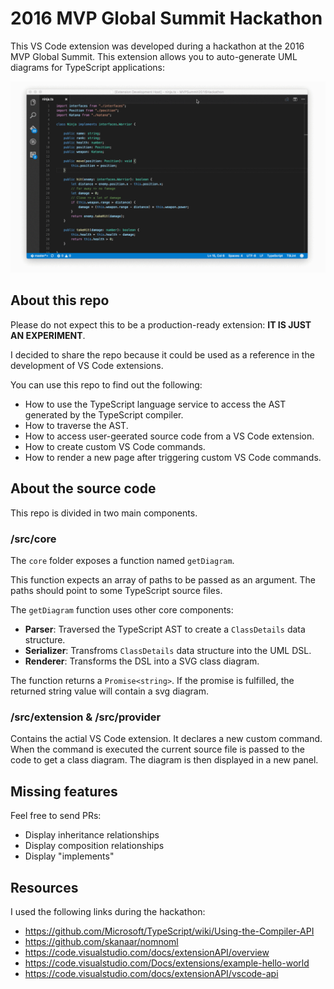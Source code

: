 # 2016 MVP Global Summit Hackathon
This VS Code extension was developed during a hackathon at the 2016 MVP Global Summit. This extension allows you to auto-generate UML diagrams for TypeScript applications:

![](preview.gif)

## About this repo
Please do not expect this to be a production-ready extension: **IT IS JUST AN EXPERIMENT**.

I decided to share the repo because it could be used as a reference in the development
of VS Code extensions.

You can use this repo to find out the following:

- How to use the TypeScript language service to access the AST generated by the TypeScript compiler.
- How to traverse the AST.
- How to access user-geerated source code from a VS Code extension.
- How to create custom VS Code commands.
- How to render a new page after triggering custom VS Code commands.

## About the source code
This repo is divided in two main components.

### /src/core
The `core` folder exposes a function named `getDiagram`. 

This function expects an array of paths to be passed as 
an argument. The paths should point to some TypeScript 
source files.

The `getDiagram` function uses other core components:

- **Parser**: Traversed the TypeScript AST to create a `ClassDetails` data structure.
- **Serializer**: Transfroms `ClassDetails` data structure into the UML DSL.
- **Renderer**: Transforms the DSL into a SVG class diagram.

The function returns a `Promise<string>`. If the promise
is fulfilled, the returned string value will contain a svg diagram.

### /src/extension & /src/provider
Contains the actial VS Code extension. It declares a new custom
command. When the command is executed the current source file is
passed to the code to get a class diagram. The diagram is then
displayed in a new panel.

## Missing features
Feel free to send PRs:
- Display inheritance relationships
- Display composition relationships
- Display "implements"

## Resources
I used the following links during the hackathon:
- https://github.com/Microsoft/TypeScript/wiki/Using-the-Compiler-API
- https://github.com/skanaar/nomnoml
- https://code.visualstudio.com/docs/extensionAPI/overview
- https://code.visualstudio.com/Docs/extensions/example-hello-world
- https://code.visualstudio.com/docs/extensionAPI/vscode-api
